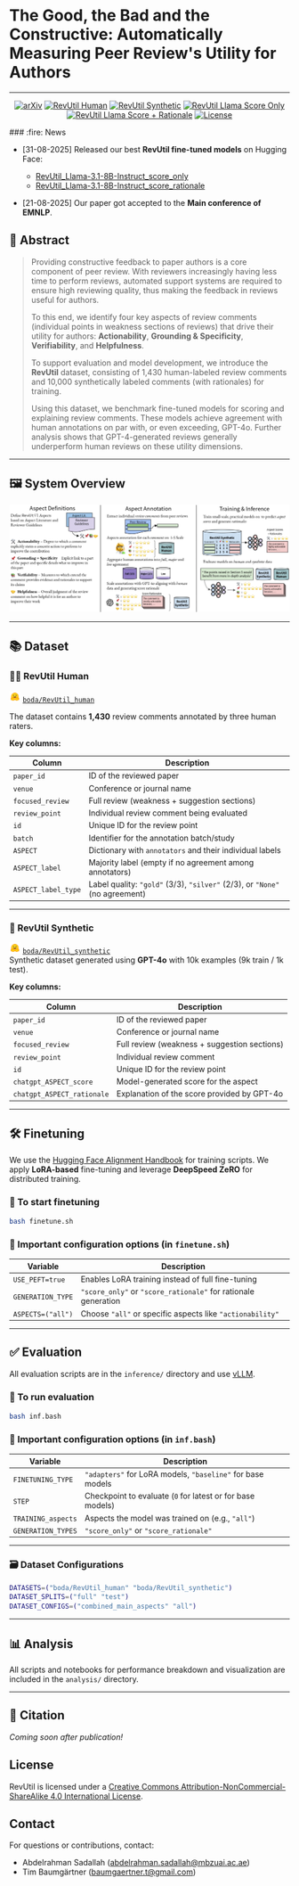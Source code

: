 # The Good, the Bad and the Constructive: Automatically Measuring Peer Review's Utility for Authors

---

<p align="center">
  <a href="https://www.arxiv.org/abs/2509.04484"><img src="https://img.shields.io/badge/arXiv-2509.04484-b31b1b.svg" alt="arXiv"></a>
  <a href="https://huggingface.co/datasets/boda/RevUtil_human"><img src="https://img.shields.io/badge/Dataset-HuggingFace-yellow" alt="RevUtil Human"></a>
  <a href="https://huggingface.co/datasets/boda/RevUtil_synthetic"><img src="https://img.shields.io/badge/Dataset-HuggingFace-yellow" alt="RevUtil Synthetic"></a>
  <a href="https://huggingface.co/boda/RevUtil_Llama-3.1-8B-Instruct_score_only"><img src="https://img.shields.io/badge/%F0%9F%A4%97%20Hugging%20Face-Model-blue" alt="RevUtil Llama Score Only"></a>
  <a href="https://huggingface.co/boda/RevUtil_Llama-3.1-8B-Instruct_score_rationale"><img src="https://img.shields.io/badge/%F0%9F%A4%97%20Hugging%20Face-Model-blue" alt="RevUtil Llama Score + Rationale"></a>
  <a href="https://github.com/bodasadallah/review_rewrite/blob/main/LICENSE"><img src="https://img.shields.io/badge/License-CC--BY--NC--SA%204.0-lightgrey.svg" alt="License"></a>
</p>
### :fire: News

- [31-08-2025] Released our best **RevUtil fine-tuned models** on Hugging Face:

  - [RevUtil_Llama-3.1-8B-Instruct_score_only](https://huggingface.co/boda/RevUtil_Llama-3.1-8B-Instruct_score_only)
  - [RevUtil_Llama-3.1-8B-Instruct_score_rationale](https://huggingface.co/boda/RevUtil_Llama-3.1-8B-Instruct_score_rationale)

- [21-08-2025] Our paper got accepted to the **Main conference of EMNLP**.

## 📝 Abstract

> Providing constructive feedback to paper authors is a core component of peer review. With reviewers increasingly having less time to perform reviews, automated support systems are required to ensure high reviewing quality, thus making the feedback in reviews useful for authors.
>
> To this end, we identify four key aspects of review comments (individual points in weakness sections of reviews) that drive their utility for authors: **Actionability**, **Grounding & Specificity**, **Verifiability**, and **Helpfulness**.
>
> To support evaluation and model development, we introduce the **RevUtil** dataset, consisting of 1,430 human-labeled review comments and 10,000 synthetically labeled comments (with rationales) for training.
>
> Using this dataset, we benchmark fine-tuned models for scoring and explaining review comments. These models achieve agreement with human annotations on par with, or even exceeding, GPT-4o. Further analysis shows that GPT-4-generated reviews generally underperform human reviews on these utility dimensions.

---

## 🖼️ System Overview

![System Overview](assets/system_overview.jpg)

---

## 📚 Dataset

### 🧑‍🔬 RevUtil Human

<img src="assets/hf_logo.png" alt="HF Logo" width="20"/> [`boda/RevUtil_human`](https://huggingface.co/datasets/boda/RevUtil_human)

The dataset contains **1,430** review comments annotated by three human raters.

**Key columns:**

| Column              | Description                                                                 |
| ------------------- | --------------------------------------------------------------------------- |
| `paper_id`          | ID of the reviewed paper                                                    |
| `venue`             | Conference or journal name                                                  |
| `focused_review`    | Full review (weakness + suggestion sections)                                |
| `review_point`      | Individual review comment being evaluated                                   |
| `id`                | Unique ID for the review point                                              |
| `batch`             | Identifier for the annotation batch/study                                   |
| `ASPECT`            | Dictionary with `annotators` and their individual labels                    |
| `ASPECT_label`      | Majority label (empty if no agreement among annotators)                     |
| `ASPECT_label_type` | Label quality: `"gold"` (3/3), `"silver"` (2/3), or `"None"` (no agreement) |

---

### 🤖 RevUtil Synthetic

<img src="assets/hf_logo.png" alt="HF Logo" width="20"/> [`boda/RevUtil_synthetic`](https://huggingface.co/datasets/boda/RevUtil_synthetic)  
Synthetic dataset generated using **GPT-4o** with 10k examples (9k train / 1k test).

**Key columns:**

| Column                     | Description                                  |
| -------------------------- | -------------------------------------------- |
| `paper_id`                 | ID of the reviewed paper                     |
| `venue`                    | Conference or journal name                   |
| `focused_review`           | Full review (weakness + suggestion sections) |
| `review_point`             | Individual review comment                    |
| `id`                       | Unique ID for the review point               |
| `chatgpt_ASPECT_score`     | Model-generated score for the aspect         |
| `chatgpt_ASPECT_rationale` | Explanation of the score provided by GPT-4o  |

---

## 🛠️ Finetuning

We use the [Hugging Face Alignment Handbook](https://github.com/huggingface/alignment-handbook) for training scripts. We apply **LoRA-based** fine-tuning and leverage **DeepSpeed ZeRO** for distributed training.

### 🏃 To start finetuning

```bash
bash finetune.sh
```

### 🔧 Important configuration options (in `finetune.sh`)

| Variable          | Description                                                    |
| ----------------- | -------------------------------------------------------------- |
| `USE_PEFT=true`   | Enables LoRA training instead of full fine-tuning              |
| `GENERATION_TYPE` | `"score_only"` or `"score_rationale"` for rationale generation |
| `ASPECTS=("all")` | Choose `"all"` or specific aspects like `"actionability"`      |

---

## ✅ Evaluation

All evaluation scripts are in the `inference/` directory and use [vLLM](https://github.com/vllm-project/vllm).

### 🏃 To run evaluation

```bash
bash inf.bash
```

### 🔧 Important configuration options (in `inf.bash`)

| Variable           | Description                                                |
| ------------------ | ---------------------------------------------------------- |
| `FINETUNING_TYPE`  | `"adapters"` for LoRA models, `"baseline"` for base models |
| `STEP`             | Checkpoint to evaluate (`0` for latest or for base models) |
| `TRAINING_aspects` | Aspects the model was trained on (e.g., `"all"`)           |
| `GENERATION_TYPES` | `"score_only"` or `"score_rationale"`                      |

---

### 🗃 Dataset Configurations

```bash
DATASETS=("boda/RevUtil_human" "boda/RevUtil_synthetic")
DATASET_SPLITS=("full" "test")
DATASET_CONFIGS=("combined_main_aspects" "all")
```

---

## 📊 Analysis

All scripts and notebooks for performance breakdown and visualization are included in the `analysis/` directory.

---

## 📎 Citation

_Coming soon after publication!_

## License

RevUtil is licensed under a
[Creative Commons Attribution-NonCommercial-ShareAlike 4.0 International License](http://creativecommons.org/licenses/by-nc-sa/4.0/).

## Contact

For questions or contributions, contact:

- Abdelrahman Sadallah (abdelrahman.sadallah@mbzuai.ac.ae)
- Tim Baumgärtner (baumgaertner.t@gmail.com)
